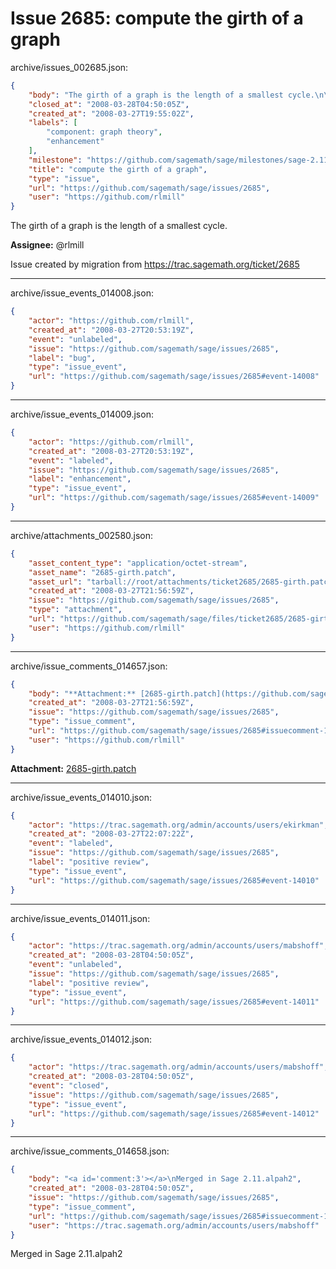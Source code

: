# Issue 2685: compute the girth of a graph

archive/issues_002685.json:
```json
{
    "body": "The girth of a graph is the length of a smallest cycle.\n\n**Assignee:** @rlmill\n\nIssue created by migration from https://trac.sagemath.org/ticket/2685\n\n",
    "closed_at": "2008-03-28T04:50:05Z",
    "created_at": "2008-03-27T19:55:02Z",
    "labels": [
        "component: graph theory",
        "enhancement"
    ],
    "milestone": "https://github.com/sagemath/sage/milestones/sage-2.11",
    "title": "compute the girth of a graph",
    "type": "issue",
    "url": "https://github.com/sagemath/sage/issues/2685",
    "user": "https://github.com/rlmill"
}
```
The girth of a graph is the length of a smallest cycle.

**Assignee:** @rlmill

Issue created by migration from https://trac.sagemath.org/ticket/2685





---

archive/issue_events_014008.json:
```json
{
    "actor": "https://github.com/rlmill",
    "created_at": "2008-03-27T20:53:19Z",
    "event": "unlabeled",
    "issue": "https://github.com/sagemath/sage/issues/2685",
    "label": "bug",
    "type": "issue_event",
    "url": "https://github.com/sagemath/sage/issues/2685#event-14008"
}
```



---

archive/issue_events_014009.json:
```json
{
    "actor": "https://github.com/rlmill",
    "created_at": "2008-03-27T20:53:19Z",
    "event": "labeled",
    "issue": "https://github.com/sagemath/sage/issues/2685",
    "label": "enhancement",
    "type": "issue_event",
    "url": "https://github.com/sagemath/sage/issues/2685#event-14009"
}
```



---

archive/attachments_002580.json:
```json
{
    "asset_content_type": "application/octet-stream",
    "asset_name": "2685-girth.patch",
    "asset_url": "tarball://root/attachments/ticket2685/2685-girth.patch",
    "created_at": "2008-03-27T21:56:59Z",
    "issue": "https://github.com/sagemath/sage/issues/2685",
    "type": "attachment",
    "url": "https://github.com/sagemath/sage/files/ticket2685/2685-girth.patch",
    "user": "https://github.com/rlmill"
}
```



---

archive/issue_comments_014657.json:
```json
{
    "body": "**Attachment:** [2685-girth.patch](https://github.com/sagemath/sage/files/ticket2685/2685-girth.patch)",
    "created_at": "2008-03-27T21:56:59Z",
    "issue": "https://github.com/sagemath/sage/issues/2685",
    "type": "issue_comment",
    "url": "https://github.com/sagemath/sage/issues/2685#issuecomment-14657",
    "user": "https://github.com/rlmill"
}
```

**Attachment:** [2685-girth.patch](https://github.com/sagemath/sage/files/ticket2685/2685-girth.patch)



---

archive/issue_events_014010.json:
```json
{
    "actor": "https://trac.sagemath.org/admin/accounts/users/ekirkman",
    "created_at": "2008-03-27T22:07:22Z",
    "event": "labeled",
    "issue": "https://github.com/sagemath/sage/issues/2685",
    "label": "positive review",
    "type": "issue_event",
    "url": "https://github.com/sagemath/sage/issues/2685#event-14010"
}
```



---

archive/issue_events_014011.json:
```json
{
    "actor": "https://trac.sagemath.org/admin/accounts/users/mabshoff",
    "created_at": "2008-03-28T04:50:05Z",
    "event": "unlabeled",
    "issue": "https://github.com/sagemath/sage/issues/2685",
    "label": "positive review",
    "type": "issue_event",
    "url": "https://github.com/sagemath/sage/issues/2685#event-14011"
}
```



---

archive/issue_events_014012.json:
```json
{
    "actor": "https://trac.sagemath.org/admin/accounts/users/mabshoff",
    "created_at": "2008-03-28T04:50:05Z",
    "event": "closed",
    "issue": "https://github.com/sagemath/sage/issues/2685",
    "type": "issue_event",
    "url": "https://github.com/sagemath/sage/issues/2685#event-14012"
}
```



---

archive/issue_comments_014658.json:
```json
{
    "body": "<a id='comment:3'></a>\nMerged in Sage 2.11.alpah2",
    "created_at": "2008-03-28T04:50:05Z",
    "issue": "https://github.com/sagemath/sage/issues/2685",
    "type": "issue_comment",
    "url": "https://github.com/sagemath/sage/issues/2685#issuecomment-14658",
    "user": "https://trac.sagemath.org/admin/accounts/users/mabshoff"
}
```

<a id='comment:3'></a>
Merged in Sage 2.11.alpah2
